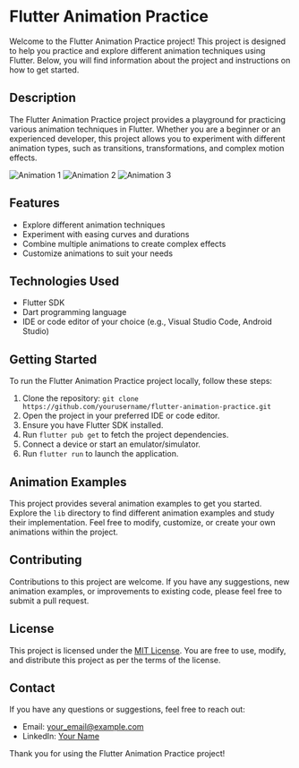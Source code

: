 # Flutter Animation Practice

Welcome to the Flutter Animation Practice project! This project is designed to help you practice and explore different animation techniques using Flutter. Below, you will find information about the project and instructions on how to get started.

## Description

The Flutter Animation Practice project provides a playground for practicing various animation techniques in Flutter. Whether you are a beginner or an experienced developer, this project allows you to experiment with different animation types, such as transitions, transformations, and complex motion effects.

![Animation 1]()
![Animation 2]()
![Animation 3]()

## Features

- Explore different animation techniques
- Experiment with easing curves and durations
- Combine multiple animations to create complex effects
- Customize animations to suit your needs

## Technologies Used

- Flutter SDK
- Dart programming language
- IDE or code editor of your choice (e.g., Visual Studio Code, Android Studio)

## Getting Started

To run the Flutter Animation Practice project locally, follow these steps:

1. Clone the repository: `git clone https://github.com/yourusername/flutter-animation-practice.git`
2. Open the project in your preferred IDE or code editor.
3. Ensure you have Flutter SDK installed.
4. Run `flutter pub get` to fetch the project dependencies.
5. Connect a device or start an emulator/simulator.
6. Run `flutter run` to launch the application.

## Animation Examples

This project provides several animation examples to get you started. Explore the `lib` directory to find different animation examples and study their implementation. Feel free to modify, customize, or create your own animations within the project.

## Contributing

Contributions to this project are welcome. If you have any suggestions, new animation examples, or improvements to existing code, please feel free to submit a pull request.

## License

This project is licensed under the [MIT License](LICENSE). You are free to use, modify, and distribute this project as per the terms of the license.

## Contact

If you have any questions or suggestions, feel free to reach out:

- Email: [your_email@example.com](mailto:your_email@example.com)
- LinkedIn: [Your Name](https://www.linkedin.com/in/yourname)

Thank you for using the Flutter Animation Practice project!
